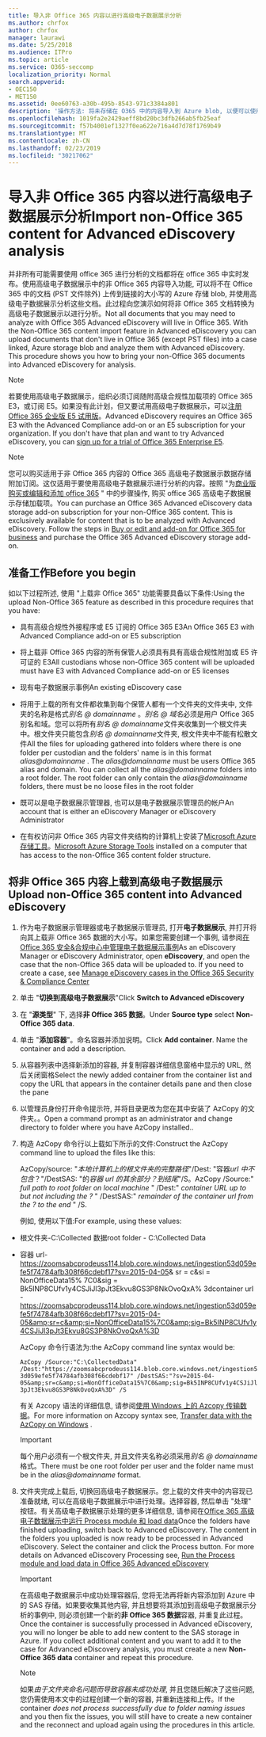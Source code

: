 ```yaml
---
title: 导入非 Office 365 内容以进行高级电子数据展示分析
ms.author: chrfox
author: chrfox
manager: laurawi
ms.date: 5/25/2018
ms.audience: ITPro
ms.topic: article
ms.service: O365-seccomp
localization_priority: Normal
search.appverid:
- OEC150
- MET150
ms.assetid: 0ee60763-a30b-495b-8543-971c3384a801
description: '操作方法: 将未存储在 O365 中的内容导入到 Azure blob, 以便可以使用 AeD 对其进行分析'
ms.openlocfilehash: 1019fa2e2429aeff8bd20bc3dfb266ab5fb25eaf
ms.sourcegitcommit: f57b4001ef1327f0ea622e716a4d7d78f1769b49
ms.translationtype: MT
ms.contentlocale: zh-CN
ms.lasthandoff: 02/23/2019
ms.locfileid: "30217062"
---
```

# <a name="import-non-office-365-content-for-advanced-ediscovery-analysis"></a><span data-ttu-id="a326c-103">导入非 Office 365 内容以进行高级电子数据展示分析</span><span class="sxs-lookup"><span data-stu-id="a326c-103">Import non-Office 365 content for Advanced eDiscovery analysis</span></span>

<span data-ttu-id="a326c-p101">并非所有可能需要使用 office 365 进行分析的文档都将在 office 365 中实时发布。使用高级电子数据展示中的非 Office 365 内容导入功能, 可以将不在 Office 365 中的文档 (PST 文件除外) 上传到链接的大小写的 Azure 存储 blob, 并使用高级电子数据展示分析这些文档。此过程向您演示如何将非 Office 365 文档转换为高级电子数据展示以进行分析。</span><span class="sxs-lookup"><span data-stu-id="a326c-p101">Not all documents that you may need to analyze with Office 365 Advanced eDiscovery will live in Office 365. With the Non-Office 365 content import feature in Advanced eDiscovery you can upload documents that don't live in Office 365 (except PST files) into a case linked, Azure storage blob and analyze them with Advanced eDiscovery. This procedure shows you how to bring your non-Office 365 documents into Advanced eDiscovery for analysis.</span></span>
  
> [!NOTE]
> <span data-ttu-id="a326c-p102">若要使用高级电子数据展示，组织必须订阅随附高级合规性加载项的 Office 365 E3，或订阅 E5。如果没有此计划，但又要试用高级电子数据展示，可以[注册 Office 365 企业版 E5 试用版](https://go.microsoft.com/fwlink/p/?LinkID=698279)。</span><span class="sxs-lookup"><span data-stu-id="a326c-p102">Advanced eDiscovery requires an Office 365 E3 with the Advanced Compliance add-on or an E5 subscription for your organization. If you don't have that plan and want to try Advanced eDiscovery, you can [sign up for a trial of Office 365 Enterprise E5](https://go.microsoft.com/fwlink/p/?LinkID=698279).</span></span> 
  
> [!NOTE]
> <span data-ttu-id="a326c-p103">您可以购买适用于非 Office 365 内容的 Office 365 高级电子数据展示数据存储附加订阅。这仅适用于要使用高级电子数据展示进行分析的内容。按照 "为[商业版购买或编辑和添加 office 365](https://support.office.com/article/Buy-or-edit-an-add-on-for-Office-365-for-business-4e7b57d6-b93b-457d-aecd-0ea58bff07a6) " 中的步骤操作, 购买 office 365 高级电子数据展示存储加载项。</span><span class="sxs-lookup"><span data-stu-id="a326c-p103">You can purchase an Office 365 Advanced eDiscovery data storage add-on subscription for your non-Office 365 content. This is exclusively available for content that is to be analyzed with Advanced eDiscovery. Follow the steps in [Buy or edit and add-on for Office 365 for business](https://support.office.com/article/Buy-or-edit-an-add-on-for-Office-365-for-business-4e7b57d6-b93b-457d-aecd-0ea58bff07a6) and purchase the Office 365 Advanced eDiscovery storage add-on.</span></span> 
  
## <a name="before-you-begin"></a><span data-ttu-id="a326c-112">准备工作</span><span class="sxs-lookup"><span data-stu-id="a326c-112">Before you begin</span></span>

<span data-ttu-id="a326c-113">如以下过程所述, 使用 "上载非 Office 365" 功能需要具备以下条件:</span><span class="sxs-lookup"><span data-stu-id="a326c-113">Using the upload Non-Office 365 feature as described in this procedure requires that you have:</span></span>
  
- <span data-ttu-id="a326c-114">具有高级合规性外接程序或 E5 订阅的 Office 365 E3</span><span class="sxs-lookup"><span data-stu-id="a326c-114">An Office 365 E3 with Advanced Compliance add-on or E5 subscription</span></span>
    
- <span data-ttu-id="a326c-115">将上载非 Office 365 内容的所有保管人必须具有具有高级合规性附加或 E5 许可证的 E3</span><span class="sxs-lookup"><span data-stu-id="a326c-115">All custodians whose non-Office 365 content will be uploaded must have E3 with Advanced Compliance add-on or E5 licenses</span></span>
    
- <span data-ttu-id="a326c-116">现有电子数据展示事例</span><span class="sxs-lookup"><span data-stu-id="a326c-116">An existing eDiscovery case</span></span>
    
- <span data-ttu-id="a326c-p104">将用于上载的所有文件都收集到每个保管人都有一个文件夹的文件夹中, 文件夹的名称是格式*别名 @ domainname* 。*别名 @ 域名*必须是用户 Office 365 别名和域。您可以将所有*别名 @ domainname*文件夹收集到一个根文件夹中。根文件夹只能包含*别名 @ domainname*文件夹, 根文件夹中不能有松散文件</span><span class="sxs-lookup"><span data-stu-id="a326c-p104">All the files for uploading gathered into folders where there is one folder per custodian and the folders' name is in this format  *alias@domainname*  . The  *alias@domainname*  must be users Office 365 alias and domain. You can collect all the  *alias@domainname*  folders into a root folder. The root folder can only contain the  *alias@domainname*  folders, there must be no loose files in the root folder</span></span> 
    
- <span data-ttu-id="a326c-121">既可以是电子数据展示管理器, 也可以是电子数据展示管理员的帐户</span><span class="sxs-lookup"><span data-stu-id="a326c-121">An account that is either an eDiscovery Manager or eDiscovery Administrator</span></span>
    
- <span data-ttu-id="a326c-122">在有权访问非 Office 365 内容文件夹结构的计算机上安装了[Microsoft Azure 存储工具](https://aka.ms/downloadazcopy)。</span><span class="sxs-lookup"><span data-stu-id="a326c-122">[Microsoft Azure Storage Tools](https://aka.ms/downloadazcopy) installed on a computer that has access to the non-Office 365 content folder structure.</span></span> 
    
## <a name="upload-non-office-365-content-into-advanced-ediscovery"></a><span data-ttu-id="a326c-123">将非 Office 365 内容上载到高级电子数据展示</span><span class="sxs-lookup"><span data-stu-id="a326c-123">Upload non-Office 365 content into Advanced eDiscovery</span></span>

1. <span data-ttu-id="a326c-p105">作为电子数据展示管理器或电子数据展示管理员, 打开**电子数据展示**, 并打开将向其上载非 Office 365 数据的大小写。如果您需要创建一个事例, 请参阅[在 Office 365 安全&amp;合规中心中管理电子数据展示事例](manage-ediscovery-cases.md)</span><span class="sxs-lookup"><span data-stu-id="a326c-p105">As an eDiscovery Manager or eDiscovery Administrator, open **eDiscovery**, and open the case that the non-Office 365 data will be uploaded to. If you need to create a case, see [Manage eDiscovery cases in the Office 365 Security &amp; Compliance Center](manage-ediscovery-cases.md)</span></span>
    
2. <span data-ttu-id="a326c-126">单击 "**切换到高级电子数据展示**"</span><span class="sxs-lookup"><span data-stu-id="a326c-126">Click **Switch to Advanced eDiscovery**</span></span>
    
3. <span data-ttu-id="a326c-127">在 "**源类型**" 下, 选择**非 Office 365 数据**。</span><span class="sxs-lookup"><span data-stu-id="a326c-127">Under **Source type** select **Non-Office 365 data**.</span></span>
    
4. <span data-ttu-id="a326c-p106">单击 "**添加容器**"。命名容器并添加说明。</span><span class="sxs-lookup"><span data-stu-id="a326c-p106">Click **Add container**. Name the container and add a description.</span></span>
    
5. <span data-ttu-id="a326c-130">从容器列表中选择新添加的容器, 并复制容器详细信息窗格中显示的 URL, 然后关闭窗格</span><span class="sxs-lookup"><span data-stu-id="a326c-130">Select the newly added container from the container list and copy the URL that appears in the container details pane and then close the pane</span></span>
    
6. <span data-ttu-id="a326c-131">以管理员身份打开命令提示符, 并将目录更改为您在其中安装了 AzCopy 的文件夹。。</span><span class="sxs-lookup"><span data-stu-id="a326c-131">Open a command prompt as an administrator and change directory to folder where you have AzCopy installed..</span></span>
    
7. <span data-ttu-id="a326c-132">构造 AzCopy 命令行以上载如下所示的文件:</span><span class="sxs-lookup"><span data-stu-id="a326c-132">Construct the AzCopy command line to upload the files like this:</span></span>
    
    <span data-ttu-id="a326c-p107">AzCopy/source: "*本地计算机上的根文件夹的完整路径*"/Dest: "容器*url 中不包含*？"/DestSAS: "的*容器 url 的其余部分？到结尾*"/S。</span><span class="sxs-lookup"><span data-stu-id="a326c-p107">AzCopy /Source:" *full path to root folder on local machine*  " /Dest:"  *container URL up to but not including the ?*  " /DestSAS:"  *remainder of the container url from the ? to the end*  " /S.</span></span> 
    
    <span data-ttu-id="a326c-135">例如, 使用以下值:</span><span class="sxs-lookup"><span data-stu-id="a326c-135">For example, using these values:</span></span> 
    
  - <span data-ttu-id="a326c-136">根文件夹-C:\Collected 数据</span><span class="sxs-lookup"><span data-stu-id="a326c-136">root folder - C:\Collected Data</span></span> 
    
  - <span data-ttu-id="a326c-137">容器 url- https://zoomsabcprodeuss114.blob.core.windows.net/ingestion53d059efe5f74784afb308f66cdebf17?sv=2015-04-05&amp; sr = c&amp;si = NonOfficeData15% 7C0&amp;sig = Bk5INP8CUfv1y4CSJiJl3pJt3Ekvu8GS3P8NkOvoQxA% 3d</span><span class="sxs-lookup"><span data-stu-id="a326c-137">container url - https://zoomsabcprodeuss114.blob.core.windows.net/ingestion53d059efe5f74784afb308f66cdebf17?sv=2015-04-05&amp;sr=c&amp;si=NonOfficeData15%7C0&amp;sig=Bk5INP8CUfv1y4CSJiJl3pJt3Ekvu8GS3P8NkOvoQxA%3D</span></span>
    
    <span data-ttu-id="a326c-138">AzCopy 命令行语法为:</span><span class="sxs-lookup"><span data-stu-id="a326c-138">the AzCopy command line syntax would be:</span></span>
    
     `AzCopy /Source:"C:\CollectedData" /Dest:"https://zoomsabcprodeuss114.blob.core.windows.net/ingestion53d059efe5f74784afb308f66cdebf17" /DestSAS:"?sv=2015-04-05&amp;sr=c&amp;si=NonOfficeData15%7C0&amp;sig=Bk5INP8CUfv1y4CSJiJl3pJt3Ekvu8GS3P8NkOvoQxA%3D" /S`
    
    <span data-ttu-id="a326c-139">有关 Azcopy 语法的详细信息, 请参阅[使用 Windows 上的 Azcopy 传输数据](https://docs.microsoft.com/azure/storage/common/storage-use-azcopy)。</span><span class="sxs-lookup"><span data-stu-id="a326c-139">For more information on Azcopy syntax see, [Transfer data with the AzCopy on Windows](https://docs.microsoft.com/azure/storage/common/storage-use-azcopy) .</span></span> 
    
    > [!IMPORTANT]
    > <span data-ttu-id="a326c-140">每个用户必须有一个根文件夹, 并且文件夹名称必须采用*别名 @ domainname*格式。</span><span class="sxs-lookup"><span data-stu-id="a326c-140">There must be one root folder per user and the folder name must be in the  *alias@domainname*  format.</span></span> 
  
8. <span data-ttu-id="a326c-p108">文件夹完成上载后, 切换回高级电子数据展示。您上载的文件夹中的内容现已准备就绪, 可以在高级电子数据展示中进行处理。选择容器, 然后单击 "处理" 按钮。有关高级电子数据展示处理的更多详细信息, 请参阅在[Office 365 高级电子数据展示中运行 Process module 和 load data](run-the-process-module-and-load-data-in-advanced-ediscovery.md)</span><span class="sxs-lookup"><span data-stu-id="a326c-p108">Once the folders have finished uploading, switch back to Advanced eDiscovery. The content in the folders you uploaded is now ready to be processed in Advanced eDiscovery. Select the container and click the Process button. For more details on Advanced eDiscovery Processing see, [Run the Process module and load data in Office 365 Advanced eDiscovery](run-the-process-module-and-load-data-in-advanced-ediscovery.md)</span></span>
    
    > [!IMPORTANT]
    > <span data-ttu-id="a326c-p109">在高级电子数据展示中成功处理容器后, 您将无法再将新内容添加到 Azure 中的 SAS 存储。如果要收集其他内容, 并且想要将其添加到高级电子数据展示分析的事例中, 则必须创建一个新的**非 Office 365 数据**容器, 并重复此过程。</span><span class="sxs-lookup"><span data-stu-id="a326c-p109">Once the container is successfully processed in Advanced eDiscovery, you will no longer be able to add new content to the SAS storage in Azure. If you collect additional content and you want to add it to the case for Advanced eDiscovery analysis, you must create a new **Non-Office 365 data** container and repeat this procedure.</span></span> 
  
    > [!NOTE]
    > <span data-ttu-id="a326c-147">如果*由于文件夹命名问题而导致容器未成功处理*, 并且您随后解决了这些问题, 您仍需使用本文中的过程创建一个新的容器, 并重新连接和上传。</span><span class="sxs-lookup"><span data-stu-id="a326c-147">If the container  *does not process successfully due to folder naming issues*  and you then fix the issues, you will still have to create a new container and the reconnect and upload again using the procedures in this article.</span></span> 
  

